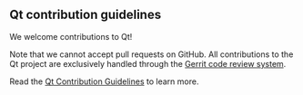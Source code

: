 ## Qt contribution guidelines

We welcome contributions to Qt!

Note that we cannot accept pull requests on GitHub. All contributions to the Qt project are exclusively handled through the [Gerrit code review system](https://codereview.qt-project.org).

Read the
[Qt Contribution Guidelines](https://wiki.qt.io/Qt_Contribution_Guidelines) to learn more.
